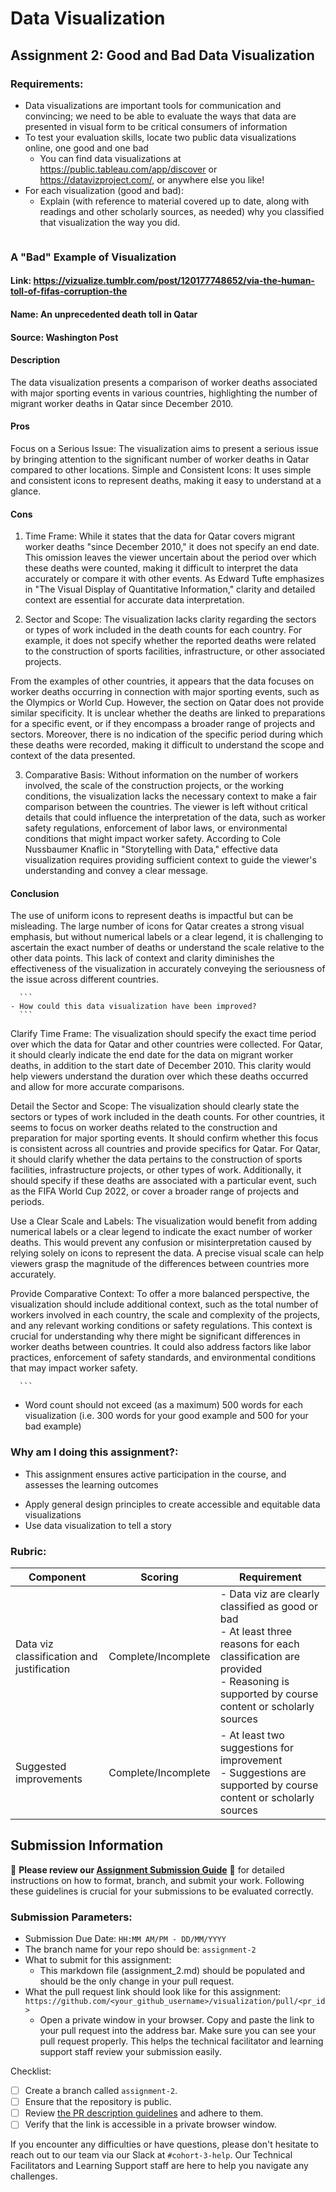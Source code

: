 # Data Visualization

## Assignment 2: Good and Bad Data Visualization

### Requirements:

- Data visualizations are important tools for communication and convincing; we need to be able to evaluate the ways that data are presented in visual form to be critical consumers of information 
- To test your evaluation skills, locate two public data visualizations online, one good and one bad  
    - You can find data visualizations at https://public.tableau.com/app/discover or https://datavizproject.com/, or anywhere else you like! 
- For each visualization (good and bad):  
    - Explain (with reference to material covered up to date, along with readings and other scholarly sources, as needed) why you classified that visualization the way you did.
      ```
### A "Bad" Example of Visualization

#### Link: https://vizualize.tumblr.com/post/120177748652/via-the-human-toll-of-fifas-corruption-the
#### Name: An unprecedented death toll in Qatar
#### Source: Washington Post

#### Description
The data visualization presents a comparison of worker deaths associated with major sporting events in various countries, highlighting the number of migrant worker deaths in Qatar since December 2010.

#### Pros
Focus on a Serious Issue: The visualization aims to present a serious issue by bringing attention to the significant number of worker deaths in Qatar compared to other locations.
Simple and Consistent Icons: It uses simple and consistent icons to represent deaths, making it easy to understand at a glance.
#### Cons
1. Time Frame: While it states that the data for Qatar covers migrant worker deaths "since December 2010," it does not specify an end date. This omission leaves the viewer uncertain about the period over which these deaths were counted, making it difficult to interpret the data accurately or compare it with other events. As Edward Tufte emphasizes in "The Visual Display of Quantitative Information," clarity and detailed context are essential for accurate data interpretation.

2. Sector and Scope: The visualization lacks clarity regarding the sectors or types of work included in the death counts for each country. For example, it does not specify whether the reported deaths were related to the construction of sports facilities, infrastructure, or other associated projects.

From the examples of other countries, it appears that the data focuses on worker deaths occurring in connection with major sporting events, such as the Olympics or World Cup. However, the section on Qatar does not provide similar specificity. It is unclear whether the deaths are linked to preparations for a specific event, or if they encompass a broader range of projects and sectors. Moreover, there is no indication of the specific period during which these deaths were recorded, making it difficult to understand the scope and context of the data presented.

3. Comparative Basis: Without information on the number of workers involved, the scale of the construction projects, or the working conditions, the visualization lacks the necessary context to make a fair comparison between the countries. The viewer is left without critical details that could influence the interpretation of the data, such as worker safety regulations, enforcement of labor laws, or environmental conditions that might impact worker safety. According to Cole Nussbaumer Knaflic in "Storytelling with Data," effective data visualization requires providing sufficient context to guide the viewer's understanding and convey a clear message.

#### Conclusion
The use of uniform icons to represent deaths is impactful but can be misleading. The large number of icons for Qatar creates a strong visual emphasis, but without numerical labels or a clear legend, it is challenging to ascertain the exact number of deaths or understand the scale relative to the other data points. This lack of context and clarity diminishes the effectiveness of the visualization in accurately conveying the seriousness of the issue across different countries.







      ```
    - How could this data visualization have been improved?  
      ```
Clarify Time Frame: The visualization should specify the exact time period over which the data for Qatar and other countries were collected. For Qatar, it should clearly indicate the end date for the data on migrant worker deaths, in addition to the start date of December 2010. This clarity would help viewers understand the duration over which these deaths occurred and allow for more accurate comparisons.

Detail the Sector and Scope: The visualization should clearly state the sectors or types of work included in the death counts. For other countries, it seems to focus on worker deaths related to the construction and preparation for major sporting events. It should confirm whether this focus is consistent across all countries and provide specifics for Qatar. For Qatar, it should clarify whether the data pertains to the construction of sports facilities, infrastructure projects, or other types of work. Additionally, it should specify if these deaths are associated with a particular event, such as the FIFA World Cup 2022, or cover a broader range of projects and periods.

Use a Clear Scale and Labels: The visualization would benefit from adding numerical labels or a clear legend to indicate the exact number of worker deaths. This would prevent any confusion or misinterpretation caused by relying solely on icons to represent the data. A precise visual scale can help viewers grasp the magnitude of the differences between countries more accurately.

Provide Comparative Context: To offer a more balanced perspective, the visualization should include additional context, such as the total number of workers involved in each country, the scale and complexity of the projects, and any relevant working conditions or safety regulations. This context is crucial for understanding why there might be significant differences in worker deaths between countries. It could also address factors like labor practices, enforcement of safety standards, and environmental conditions that may impact worker safety.






      
      ```
- Word count should not exceed (as a maximum) 500 words for each visualization (i.e. 
300 words for your good example and 500 for your bad example)

### Why am I doing this assignment?:

- This assignment ensures active participation in the course, and assesses the learning outcomes
* Apply general design principles to create accessible and equitable data visualizations
* Use data visualization to tell a story

### Rubric:

| Component               | Scoring   | Requirement                                                 |
|-------------------------|-----------|-------------------------------------------------------------|
| Data viz classification and justification | Complete/Incomplete | - Data viz are clearly classified as good or bad<br />- At least three reasons for each classification are provided<br />- Reasoning is supported by course content or scholarly sources |
| Suggested improvements  | Complete/Incomplete | - At least two suggestions for improvement<br />- Suggestions are supported by course content or scholarly sources |

## Submission Information

🚨 **Please review our [Assignment Submission Guide](https://github.com/UofT-DSI/onboarding/blob/main/onboarding_documents/submissions.md)** 🚨 for detailed instructions on how to format, branch, and submit your work. Following these guidelines is crucial for your submissions to be evaluated correctly.

### Submission Parameters:
* Submission Due Date: `HH:MM AM/PM - DD/MM/YYYY`
* The branch name for your repo should be: `assignment-2`
* What to submit for this assignment:
    * This markdown file (assignment_2.md) should be populated and should be the only change in your pull request.
* What the pull request link should look like for this assignment: `https://github.com/<your_github_username>/visualization/pull/<pr_id>`
    * Open a private window in your browser. Copy and paste the link to your pull request into the address bar. Make sure you can see your pull request properly. This helps the technical facilitator and learning support staff review your submission easily.

Checklist:
- [ ] Create a branch called `assignment-2`.
- [ ] Ensure that the repository is public.
- [ ] Review [the PR description guidelines](https://github.com/UofT-DSI/onboarding/blob/main/onboarding_documents/submissions.md#guidelines-for-pull-request-descriptions) and adhere to them.
- [ ] Verify that the link is accessible in a private browser window.

If you encounter any difficulties or have questions, please don't hesitate to reach out to our team via our Slack at `#cohort-3-help`. Our Technical Facilitators and Learning Support staff are here to help you navigate any challenges.
